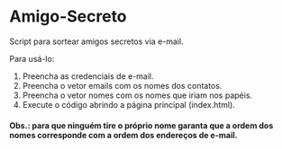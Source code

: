 # Amigo-Secreto
Script para sortear amigos secretos via e-mail.

Para usá-lo: 
1. Preencha as credenciais de e-mail.
2. Preencha o vetor emails com os nomes dos contatos. 
3. Preencha o vetor nomes com os nomes que iriam nos papéis.
4. Execute o código abrindo a página principal (index.html).

#### Obs.: para que ninguém tire o próprio nome garanta que a ordem dos nomes corresponde com a ordem dos endereços de e-mail.
